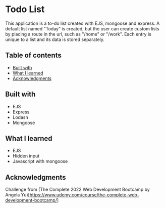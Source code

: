 # Todo List

This application is a to-do list created with EJS, mongoose and express. A default list named "Today" is created, but the user can create custom lists by placing a route in the url, such as "/home" or "/work". Each entry is unique to a list and its data is stored separately.


## Table of contents

- [Built with](#built-with)
- [What I learned](#what-i-learned)
- [Acknowledgments](#acknowledgments)


## Built with

- EJS
- Express
- Lodash
- Mongoose


## What I learned

- EJS
- Hidden input
- Javascript with mongoose


## Acknowledgments
Challenge from (The Complete 2022 Web Development Bootcamp by Angela Yu)[https://www.udemy.com/course/the-complete-web-development-bootcamp/]

